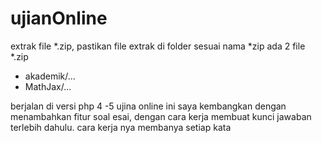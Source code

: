 # ujianOnline
extrak file *.zip, pastikan file extrak di folder sesuai nama *zip
ada 2 file *.zip
- akademik/...
- MathJax/...

berjalan di versi php 4 -5
ujina online ini saya kembangkan dengan menambahkan fitur soal esai, dengan cara kerja membuat kunci jawaban terlebih dahulu.
cara kerja nya membanya setiap kata

